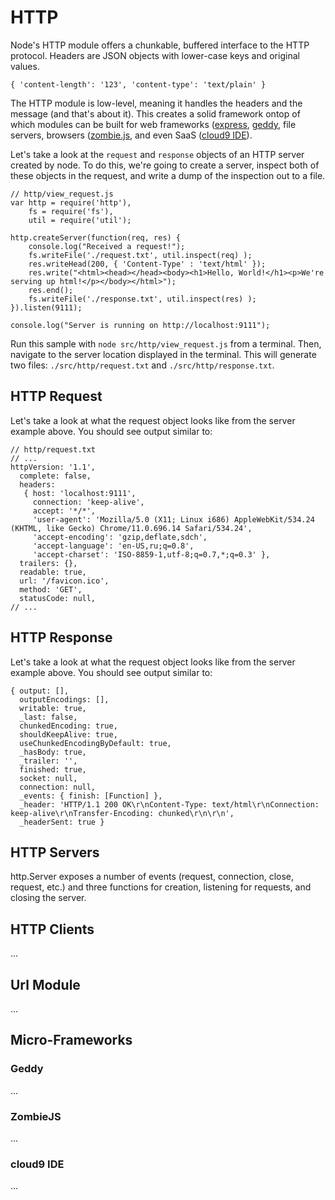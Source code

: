
# HTTP

Node's HTTP module offers a chunkable, buffered interface to the HTTP protocol.  Headers are JSON objects with lower-case keys and original values.

    { 'content-length': '123', 'content-type': 'text/plain' }

The HTTP module is low-level, meaning it handles the headers and the message (and that's about it).  This creates a solid framework ontop of which modules can be built for web frameworks ([express](http://www.expressjs.com), [geddy](http://www.geddy.com), file servers, browsers ([zombie.js](http://www.google.com/?q=zombiejs), and even SaaS ([cloud9 IDE](http://www.cloud9ide.com)).

Let's take a look at the `request` and `response` objects of an HTTP server created by node.  To do this, we're going to create a server, inspect both of these objects in the request, and write a dump of the inspection out to a file.

    // http/view_request.js
    var http = require('http'), 
        fs = require('fs'), 
        util = require('util');

    http.createServer(function(req, res) {
        console.log("Received a request!");
        fs.writeFile('./request.txt', util.inspect(req) );
        res.writeHead(200, { 'Content-Type' : 'text/html' });
        res.write("<html><head></head><body><h1>Hello, World!</h1><p>We're serving up html!</p></body></html>");
        res.end();
        fs.writeFile('./response.txt', util.inspect(res) );
    }).listen(9111);

    console.log("Server is running on http://localhost:9111");

Run this sample with `node src/http/view_request.js` from a terminal.  Then, navigate to the server location displayed in the terminal.  This will generate two files: `./src/http/request.txt` and `./src/http/response.txt`.

## HTTP Request

Let's take a look at what the request object looks like from the server example above. You should see output similar to:

    // http/request.txt
    // ...
    httpVersion: '1.1',
      complete: false,
      headers: 
       { host: 'localhost:9111',
         connection: 'keep-alive',
         accept: '*/*',
         'user-agent': 'Mozilla/5.0 (X11; Linux i686) AppleWebKit/534.24 (KHTML, like Gecko) Chrome/11.0.696.14 Safari/534.24',
         'accept-encoding': 'gzip,deflate,sdch',
         'accept-language': 'en-US,ru;q=0.8',
         'accept-charset': 'ISO-8859-1,utf-8;q=0.7,*;q=0.3' },
      trailers: {},
      readable: true,
      url: '/favicon.ico',
      method: 'GET',
      statusCode: null, 
    // ...

## HTTP Response

Let's take a look at what the request object looks like from the server example above. You should see output similar to:

    { output: [],
      outputEncodings: [],
      writable: true,
      _last: false,
      chunkedEncoding: true,
      shouldKeepAlive: true,
      useChunkedEncodingByDefault: true,
      _hasBody: true,
      _trailer: '',
      finished: true,
      socket: null,
      connection: null,
      _events: { finish: [Function] },
      _header: 'HTTP/1.1 200 OK\r\nContent-Type: text/html\r\nConnection: keep-alive\r\nTransfer-Encoding: chunked\r\n\r\n',
      _headerSent: true }

## HTTP Servers

http.Server exposes a number of events (request, connection, close, request, etc.) and three functions for creation, listening for requests, and closing the server.

## HTTP Clients

 ...

## Url Module

 ...

## Micro-Frameworks

### Geddy
...

### ZombieJS
...

### cloud9 IDE
...

